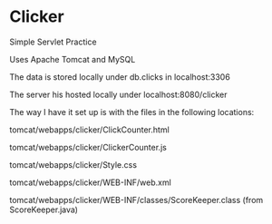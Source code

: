 # Clicker
Simple Servlet Practice

Uses Apache Tomcat and MySQL

The data is stored locally under db.clicks in localhost:3306

The server his hosted locally under localhost:8080/clicker

The way I have it set up is with the files in the following locations:

tomcat/webapps/clicker/ClickCounter.html

tomcat/webapps/clicker/ClickerCounter.js

tomcat/webapps/clicker/Style.css

tomcat/webapps/clicker/WEB-INF/web.xml

tomcat/webapps/clicker/WEB-INF/classes/ScoreKeeper.class (from ScoreKeeper.java)
